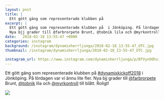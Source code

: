 ```yaml
---
layout: post
title: |
  Ett gött gäng som representerade klubben på 
excerpt: |
  Ett gött gäng som representerade klubben på  i Jönköping. På lördagen var vi ännu lite fler. 
  Nya bjj grader till @farbrorpete Brunt, @tobnik lila och @myrkontroll till blått. Roligt!
date:   2018-02-18 13:55:47 +0000
categories: instagram
background: /instagram/dynamixherrljunga/2018-02-18_13-55-47_UTC.jpg
thumbnail: /instagram/dynamixherrljunga/2018-02-18_13-55-47_UTC.jpg

instagram_url: https://www.instagram.com/dynamixherrljunga/p/BfVynOOhsiA
---
```

Ett gött gäng som representerade klubben på [#dynamixkickoff2018](https://www.instagram.com/explore/tags/dynamixkickoff2018/) i Jönköping. På lördagen var vi ännu lite fler. 
Nya bjj grader till [@farbrorpete](https://www.instagram.com/farbrorpete/) Brunt, [@tobnik](https://www.instagram.com/tobnik/) lila och [@myrkontroll](https://www.instagram.com/myrkontroll/) till blått. Roligt!



<img src='{{ site.baseurl }}/instagram/dynamixherrljunga/2018-02-18_13-55-47_UTC.jpg' class='img-fluid' />
